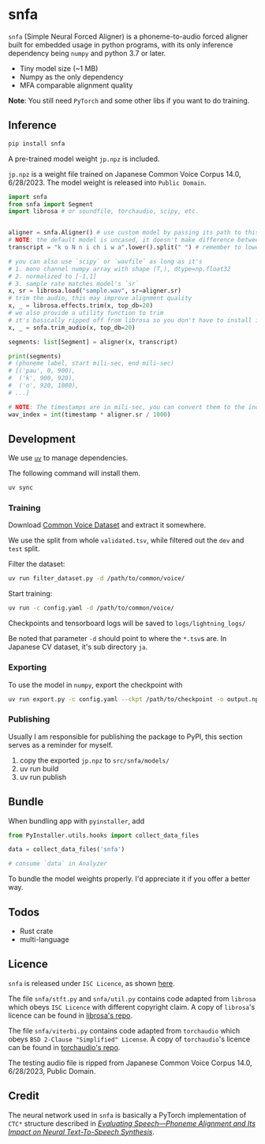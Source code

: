 # snfa

`snfa` (Simple Neural Forced Aligner) is a phoneme-to-audio forced aligner built for embedded usage in python programs, with its only inference dependency being `numpy` and python 3.7 or later.

- Tiny model size (~1 MB)
- Numpy as the only dependency
- MFA comparable alignment quality

**Note**: You still need `PyTorch` and some other libs if you want to do training.

## Inference

```bash
pip install snfa
```

A pre-trained model weight `jp.npz` is included.

`jp.npz` is a weight file trained on Japanese Common Voice Corpus 14.0, 6/28/2023. The model weight is released into `Public Domain`.

```python
import snfa
from snfa import Segment
import librosa # or soundfile, torchaudio, scipy, etc.


aligner = snfa.Aligner() # use custom model by passing its path to this function
# NOTE: the default model is uncased, it doesn't make difference between `U` and `u`
transcript = "k o N n i ch i w a".lower().split(" ") # remember to lower it here

# you can also use `scipy` or `wavfile` as long as it's 
# 1. mono channel numpy array with shape (T,), dtype=np.float32
# 2. normalized to [-1,1]
# 3. sample rate matches model's `sr`
x, sr = librosa.load("sample.wav", sr=aligner.sr)
# trim the audio, this may improve alignment quality
x, _ = librosa.effects.trim(x, top_db=20)
# we also provide a utility function to trim
# it's basically ripped off from librosa so you don't have to install it
x, _ = snfa.trim_audio(x, top_db=20)

segments: list[Segment] = aligner(x, transcript)

print(segments)
# (phoneme label, start mili-sec, end mili-sec)
# [('pau', 0, 900),
#  ('k', 900, 920),
#  ('o', 920, 1080),
# ...]

# NOTE: The timestamps are in mili-sec, you can convert them to the indices on wavform by
wav_index = int(timestamp * aligner.sr / 1000)
```

## Development

We use [`uv`](https://docs.astral.sh/uv/) to manage dependencies.

The following command will install them.

```bash
uv sync
```

### Training

Download [Common Voice Dataset](https://commonvoice.mozilla.org/en) and extract it somewhere.

We use the split from whole `validated.tsv`, while filtered out the `dev` and `test` split.

Filter the dataset:
```bash
uv run filter_dataset.py -d /path/to/common/voice/
```

Start training:
```bash
uv run -c config.yaml -d /path/to/common/voice/
```

Checkpoints and tensorboard logs will be saved to `logs/lightning_logs/`

Be noted that parameter `-d` should point to where the `*.tsv`s are. In Japanese CV dataset, it's sub directory `ja`.

### Exporting

To use the model in `numpy`, export the checkpoint with

```bash
uv run export.py -c config.yaml --ckpt /path/to/checkpoint -o output.npz
```

### Publishing

Usually I am responsible for publishing the package to PyPI, this section serves as a reminder for myself.

1. copy the exported `jp.npz` to `src/snfa/models/`
2. uv run build
3. uv run publish

## Bundle

When bundling app with `pyinstaller`, add

```python
from PyInstaller.utils.hooks import collect_data_files

data = collect_data_files('snfa')

# consume `data` in Analyzer
```

To bundle the model weights properly. I'd appreciate it if you offer a better way.

## Todos

- Rust crate
- multi-language

## Licence

`snfa` is released under `ISC Licence`, as shown [here](/LICENCE).

The file `snfa/stft.py` and `snfa/util.py` contains code adapted from `librosa` which obeys `ISC Licence` with different copyright claim. A copy of `librosa`'s licence can be found in [librosa's repo](https://github.com/librosa/librosa/blob/main/LICENSE.md).

The file `snfa/viterbi.py` contains code adapted from `torchaudio` which obeys `BSD 2-Clause "Simplified" License`. A copy of `torchaudio`'s licence can be found in [torchaudio's repo](https://github.com/pytorch/audio/blob/main/LICENSE).

The testing audio file is ripped from Japanese Common Voice Corpus 14.0, 6/28/2023, Public Domain.

## Credit

The neural network used in `snfa` is basically a PyTorch implementation of `CTC*` structure described in [_Evaluating Speech—Phoneme Alignment and Its Impact on Neural Text-To-Speech Synthesis_](https://www.audiolabs-erlangen.de/resources/NLUI/2023-ICASSP-eval-alignment-tts).

